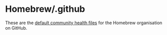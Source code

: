 # Homebrew/.github

These are the [default community health files](https://help.github.com/en/articles/creating-a-default-community-health-file-for-your-organization) for the Homebrew organisation on GitHub.
